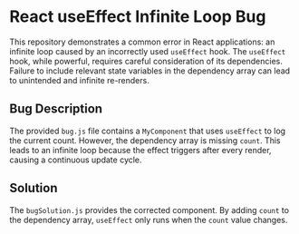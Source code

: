 # React useEffect Infinite Loop Bug

This repository demonstrates a common error in React applications: an infinite loop caused by an incorrectly used `useEffect` hook.  The `useEffect` hook, while powerful, requires careful consideration of its dependencies.  Failure to include relevant state variables in the dependency array can lead to unintended and infinite re-renders.

## Bug Description

The provided `bug.js` file contains a `MyComponent` that uses `useEffect` to log the current count. However, the dependency array is missing `count`.  This leads to an infinite loop because the effect triggers after every render, causing a continuous update cycle.

## Solution

The `bugSolution.js` provides the corrected component.  By adding `count` to the dependency array, `useEffect` only runs when the `count` value changes.